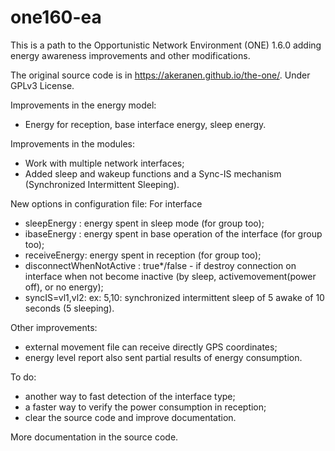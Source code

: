 # one160-ea
This is a path to the Opportunistic Network Environment (ONE) 1.6.0 adding energy awareness improvements and other modifications.

The original source code is in https://akeranen.github.io/the-one/.
Under GPLv3 License.

Improvements in the energy model:
- Energy for reception, base interface energy, sleep energy.

Improvements in the modules:
- Work with multiple network interfaces;
- Added sleep and wakeup functions and a Sync-IS mechanism (Synchronized Intermittent Sleeping).

New options in configuration file:
For interface
- sleepEnergy : energy spent in sleep mode (for group too);
- ibaseEnergy : energy spent in base operation of the interface (for group too);
- receiveEnergy: energy spent in reception (for group too);
- disconnectWhenNotActive : true*/false - if destroy connection on interface when not become inactive (by sleep, activemovement(power off), or no energy);
- syncIS=vl1,vl2: ex: 5,10: synchronized intermittent sleep of 5 awake of 10 seconds (5 sleeping).

Other improvements:
- external movement file can receive directly GPS coordinates;
- energy level report also sent partial results of energy consumption.

To do:
- another way to fast detection of the interface type;
- a faster way to verify the power consumption in reception;
- clear the source code and improve documentation.

More documentation in the source code.


